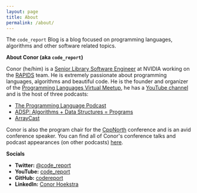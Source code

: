 ```yaml
---
layout: page
title: About
permalink: /about/
---
```


The `code_report` Blog is a blog focused on programming languages, algorithms and other software related topics. 

**About Conor (aka `code_report`)**
 
Conor (he/him) is a [Senior Library Software Engineer](https://www.linkedin.com/in/conorhoekstra/) at NVIDIA working on the [RAPIDS](https://rapids.ai/) team. He is extremely passionate about programming languages, algorithms and beautiful code. He is the founder and organizer of the [Programming Languages Virtual Meetup](https://www.meetup.com/Programming-Languages-Toronto-Meetup/), he has a [YouTube channel](https://www.youtube.com/codereport) and is the host of three podcasts: 
* [The Programming Language Podcast](https://www.buzzsprout.com/1951960)
* [ADSP: Algorithms + Data Structures = Programs](https://adspthepodcast.com/)
* [ArrayCast](https://www.arraycast.com/)
  
Conor is also the program chair for the [CppNorth](https://cppnorth.ca/) conference and is an avid conference speaker. You can find all of Conor's conference talks and podcast appearances (on other podcasts) [here](https://github.com/codereport/Talks/blob/master/README.md).

**Socials**

* **Twitter:** [@code_report](https://twitter.com/code_report)
* **YouTube:** [code_report](https://www.youtube.com/c/codereport)
* **GitHub:** [codereport](https://github.com/codereport)
* **LinkedIn:** [Conor Hoekstra](https://www.linkedin.com/in/conorhoekstra/)

